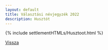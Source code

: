 ```yaml
---
layout: default
title: Választási névjegyzék 2022
description: Husztót
---
```


{% include settlementHTMLs/Husztoot.html %}

[Vissza](../)